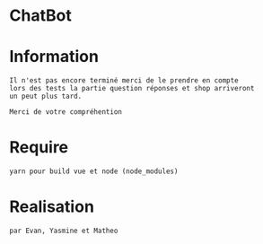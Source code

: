 # ChatBot

  # Information

    Il n'est pas encore terminé merci de le prendre en compte
    lors des tests la partie question réponses et shop arriveront 
    un peut plus tard.

    Merci de votre compréhention

  # Require
    yarn pour build vue et node (node_modules)
  # Realisation
    par Evan, Yasmine et Matheo
